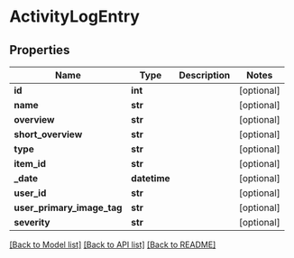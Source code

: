 # ActivityLogEntry

## Properties
Name | Type | Description | Notes
------------ | ------------- | ------------- | -------------
**id** | **int** |  | [optional] 
**name** | **str** |  | [optional] 
**overview** | **str** |  | [optional] 
**short_overview** | **str** |  | [optional] 
**type** | **str** |  | [optional] 
**item_id** | **str** |  | [optional] 
**_date** | **datetime** |  | [optional] 
**user_id** | **str** |  | [optional] 
**user_primary_image_tag** | **str** |  | [optional] 
**severity** | **str** |  | [optional] 

[[Back to Model list]](../README.md#documentation-for-models) [[Back to API list]](../README.md#documentation-for-api-endpoints) [[Back to README]](../README.md)

